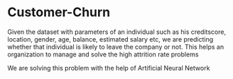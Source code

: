 # Customer-Churn

Given the dataset with parameters of an individual such as his creditscore, location, gender, age, balance, estimated
salary etc, we are predicting whether that individual is likely to leave the company or not. This helps an organization
to manage and solve the high attrition rate problems

We are solving this problem with the help of Artificial Neural Network
